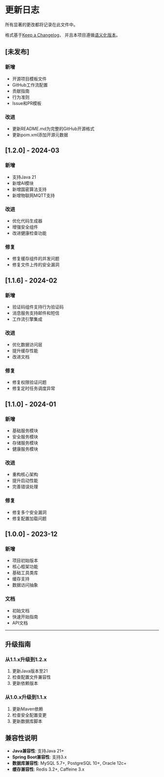 # 更新日志

所有显著的更改都将记录在此文件中。

格式基于[Keep a Changelog](https://keepachangelog.com/zh-CN/1.0.0/)，
并且本项目遵循[语义化版本](https://semver.org/lang/zh-CN/)。

## [未发布]

### 新增
- 开源项目模板文件
- GitHub工作流配置
- 贡献指南
- 行为准则
- Issue和PR模板

### 改进
- 更新README.md为完整的GitHub开源格式
- 更新pom.xml添加开源元数据

## [1.2.0] - 2024-03

### 新增
- 支持Java 21
- 新增AI模块
- 新增国密算法支持
- 新增物联网MQTT支持

### 改进
- 优化代码生成器
- 增强安全组件
- 改进健康检查功能

### 修复
- 修复缓存组件的并发问题
- 修复文件上传的安全漏洞

## [1.1.6] - 2024-02

### 新增
- 验证码组件支持行为验证码
- 消息服务支持邮件和短信
- 工作流引擎集成

### 改进
- 优化数据访问层
- 提升缓存性能
- 改进文档

### 修复
- 修复权限验证问题
- 修复定时任务调度异常

## [1.1.0] - 2024-01

### 新增
- 基础服务模块
- 安全服务模块
- 存储服务模块
- 健康服务模块

### 改进
- 重构核心架构
- 提升启动性能
- 完善错误处理

### 修复
- 修复多个安全漏洞
- 修复配置加载问题

## [1.0.0] - 2023-12

### 新增
- 项目初始版本
- 核心框架功能
- 基础工具类库
- 缓存支持
- 数据访问抽象

### 文档
- 初始文档
- 快速开始指南
- API文档

---

## 升级指南

### 从1.1.x升级到1.2.x
1. 更新Java版本至21
2. 检查配置文件兼容性
3. 更新依赖版本

### 从1.0.x升级到1.1.x
1. 更新Maven依赖
2. 检查安全配置变更
3. 更新数据库脚本

## 兼容性说明

- **Java兼容性**: 支持Java 21+
- **Spring Boot兼容性**: 支持3.x
- **数据库兼容性**: MySQL 5.7+, PostgreSQL 10+, Oracle 12c+
- **缓存兼容性**: Redis 3.2+, Caffeine 3.x